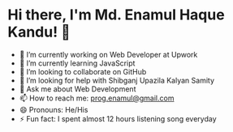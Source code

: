# Hi there, I'm Md. Enamul Haque Kandu! 👋

- 🔭 I’m currently working on Web Developer at Upwork
- 🌱 I’m currently learning JavaScript
- 👯 I’m looking to collaborate on GitHub
- 🤔 I’m looking for help with Shibganj Upazila Kalyan Samity
- 💬 Ask me about Web Development
- 📫 How to reach me: prog.enamul@gmail.com
- 😄 Pronouns: He/His
- ⚡ Fun fact: I spent almost 12 hours listening song everyday

